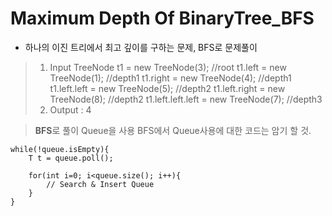 # Maximum Depth Of BinaryTree_BFS

- 하나의 이진 트리에서 최고 깊이를 구하는 문제, BFS로 문제풀이

> 1. Input
> TreeNode t1 = new TreeNode(3);          //root
> t1.left = new TreeNode(1);              //depth1
> t1.right = new TreeNode(4);             //depth1
> t1.left.left = new TreeNode(5);         //depth2
> t1.left.right = new TreeNode(8);        //depth2
> t1.left.left.left = new TreeNode(7);    //depth3
> 2. Output : 4

> **BFS**로 풀이
> Queue을 사용
> BFS에서 Queue사용에 대한 코드는 암기 할 것.

```
while(!queue.isEmpty){
    T t = queue.poll();

    for(int i=0; i<queue.size(); i++){
        // Search & Insert Queue
    }
}
```
